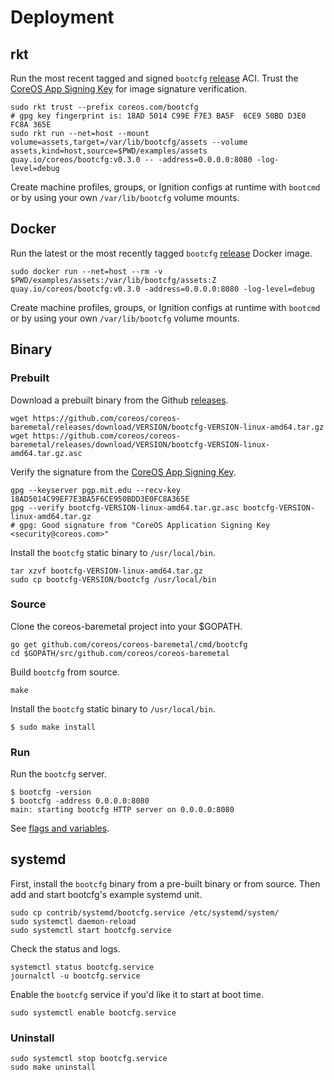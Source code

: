 
# Deployment

## rkt

Run the most recent tagged and signed `bootcfg` [release](https://github.com/coreos/coreos-baremetal/releases) ACI. Trust the [CoreOS App Signing Key](https://coreos.com/security/app-signing-key/) for image signature verification.

    sudo rkt trust --prefix coreos.com/bootcfg
    # gpg key fingerprint is: 18AD 5014 C99E F7E3 BA5F  6CE9 50BD D3E0 FC8A 365E
    sudo rkt run --net=host --mount volume=assets,target=/var/lib/bootcfg/assets --volume assets,kind=host,source=$PWD/examples/assets quay.io/coreos/bootcfg:v0.3.0 -- -address=0.0.0.0:8080 -log-level=debug

Create machine profiles, groups, or Ignition configs at runtime with `bootcmd` or by using your own `/var/lib/bootcfg` volume mounts.

## Docker

Run the latest or the most recently tagged `bootcfg` [release](https://github.com/coreos/coreos-baremetal/releases) Docker image.

    sudo docker run --net=host --rm -v $PWD/examples/assets:/var/lib/bootcfg/assets:Z quay.io/coreos/bootcfg:v0.3.0 -address=0.0.0.0:8080 -log-level=debug

Create machine profiles, groups, or Ignition configs at runtime with `bootcmd` or by using your own `/var/lib/bootcfg` volume mounts.

## Binary

### Prebuilt

Download a prebuilt binary from the Github [releases](https://github.com/coreos/coreos-baremetal/releases).

    wget https://github.com/coreos/coreos-baremetal/releases/download/VERSION/bootcfg-VERSION-linux-amd64.tar.gz
    wget https://github.com/coreos/coreos-baremetal/releases/download/VERSION/bootcfg-VERSION-linux-amd64.tar.gz.asc

Verify the signature from the [CoreOS App Signing Key](https://coreos.com/security/app-signing-key/).

    gpg --keyserver pgp.mit.edu --recv-key 18AD5014C99EF7E3BA5F6CE950BDD3E0FC8A365E
    gpg --verify bootcfg-VERSION-linux-amd64.tar.gz.asc bootcfg-VERSION-linux-amd64.tar.gz
    # gpg: Good signature from "CoreOS Application Signing Key <security@coreos.com>"

Install the `bootcfg` static binary to `/usr/local/bin`.

    tar xzvf bootcfg-VERSION-linux-amd64.tar.gz
    sudo cp bootcfg-VERSION/bootcfg /usr/local/bin

### Source

Clone the coreos-baremetal project into your $GOPATH.

    go get github.com/coreos/coreos-baremetal/cmd/bootcfg
    cd $GOPATH/src/github.com/coreos/coreos-baremetal

Build `bootcfg` from source.

    make

Install the `bootcfg` static binary to `/usr/local/bin`.

    $ sudo make install

### Run

Run the `bootcfg` server.

    $ bootcfg -version
    $ bootcfg -address 0.0.0.0:8080
    main: starting bootcfg HTTP server on 0.0.0.0:8080

See [flags and variables](config.md).

## systemd

First, install the `bootcfg` binary from a pre-built binary or from source. Then add and start bootcfg's example systemd unit.

    sudo cp contrib/systemd/bootcfg.service /etc/systemd/system/
    sudo systemctl daemon-reload
    sudo systemctl start bootcfg.service

Check the status and logs.

    systemctl status bootcfg.service
    journalctl -u bootcfg.service

Enable the `bootcfg` service if you'd like it to start at boot time.

    sudo systemctl enable bootcfg.service

### Uninstall

    sudo systemctl stop bootcfg.service
    sudo make uninstall